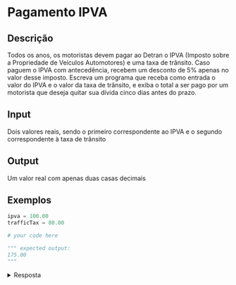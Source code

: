 # Pagamento IPVA

## Descrição

Todos os anos, os motoristas devem pagar ao Detran o IPVA (Imposto sobre a Propriedade de Veículos Automotores) e uma taxa de trânsito. Caso paguem o IPVA com antecedência, recebem um desconto de 5% apenas no valor desse imposto. Escreva um programa que receba como entrada o valor do IPVA e o valor da taxa de trânsito, e exiba o total a ser pago por um motorista que deseja quitar sua dívida cinco dias antes do prazo.

## Input

Dois valores reais, sendo o primeiro correspondente ao IPVA e o segundo correspondente à taxa de trânsito

## Output

Um valor real com apenas duas casas decimais

## Exemplos

```python
ipva = 100.00
trafficTax = 80.00

# your code here

""" expected output:
175.00
"""
```

<details>
    <summary>Resposta</summary>
<p>

```python
ipva = 100.00
trafficTax = 80.00

totalTax = ipva * 0.95 + trafficTax
formattedTotalTax = "{:.2f}".format(totalTax)

print(formattedTotalTax)
```

</p>
</details>
